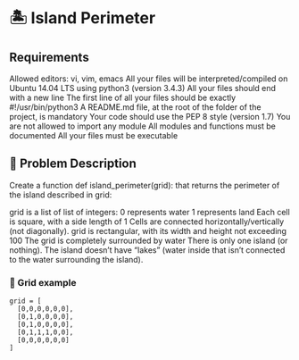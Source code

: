 # 🏝️ Island Perimeter
## Requirements
  Allowed editors: vi, vim, emacs
  All your files will be interpreted/compiled on Ubuntu 14.04 LTS using python3 (version 3.4.3)
  All your files should end with a new line
  The first line of all your files should be exactly #!/usr/bin/python3
  A README.md file, at the root of the folder of the project, is mandatory
  Your code should use the PEP 8 style (version 1.7)
  You are not allowed to import any module
  All modules and functions must be documented
  All your files must be executable

## 📘 Problem Description

Create a function def island_perimeter(grid): that returns the perimeter of the island described in grid:

grid is a list of list of integers:
  0 represents water
  1 represents land
  Each cell is square, with a side length of 1
  Cells are connected horizontally/vertically (not diagonally).
  grid is rectangular, with its width and height not exceeding 100
The grid is completely surrounded by water
There is only one island (or nothing).
The island doesn’t have “lakes” (water inside that isn’t connected to the water surrounding the island).

### 🔢 Grid example

```
grid = [
  [0,0,0,0,0,0],
  [0,1,0,0,0,0],
  [0,1,0,0,0,0],
  [0,1,1,1,0,0],
  [0,0,0,0,0,0]
]
